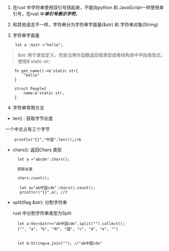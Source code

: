 1. 在rust 中字符串使用双引号括起来，不能向python 和 JavaScript一样使用单引号，在rust 中***单引号表示字符***。

2. 和其他语言不一样，字符串分为字符串字面量(&str) 和 字符串对象(String)

3. 字符串字面量

        let a :&str ="hello";

> &str 用于类型定义，但是当用作函数返回值类型或者结构体中字段类型式，使用&'static str;

        fn get_name()->&'static str{
            "hello"
        }

        struct People{
            name:&'static str,
        }

4. 字符串常用方法

+ len() : 获取字节长度

 一个中文占有三个字节

        println("{}","中国".len());//6

+ chars(): 返回Chars 类型

        let a ="abcde".chars();

        获取长度

        chars.count();

         let a="ab中国cde".chars().count();
         println!("{}",a); //7

+ split(flag &str): 分割字符串

   rust 中分割字符串类型为Split

        let a:Vec<&str>="ab中国cde".split("").collect();
        ["", "a", "b", "中", "国", "c", "d", "e", ""]


        let b:String=a.join(""); //"ab中国cde"